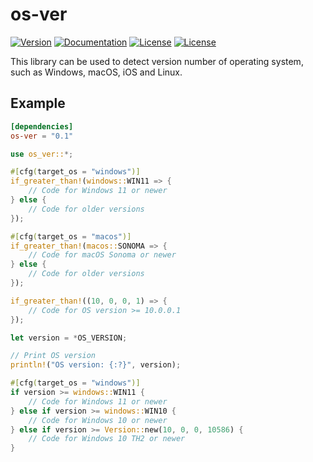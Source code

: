 # os-ver

[![Version](https://img.shields.io/crates/v/os-ver)](https://crates.io/crates/os-ver)
[![Documentation](https://docs.rs/os-ver/badge.svg)](https://docs.rs/os-ver)
[![License](https://img.shields.io/badge/License-Apache%202-orange.svg)](LICENSE-APACHE)
[![License](https://img.shields.io/badge/License-MIT-brightgreen.svg)](LICENSE-MIT)

This library can be used to detect version number of operating system, such as Windows, macOS, iOS and Linux.

## Example

```toml
[dependencies]
os-ver = "0.1"
```

```rust
use os_ver::*;

#[cfg(target_os = "windows")]
if_greater_than!(windows::WIN11 => {
    // Code for Windows 11 or newer
} else {
    // Code for older versions
});

#[cfg(target_os = "macos")]
if_greater_than!(macos::SONOMA => {
    // Code for macOS Sonoma or newer
} else {
    // Code for older versions
});

if_greater_than!((10, 0, 0, 1) => {
    // Code for OS version >= 10.0.0.1
});
```

```rust
let version = *OS_VERSION;

// Print OS version
println!("OS version: {:?}", version);

#[cfg(target_os = "windows")]
if version >= windows::WIN11 {
    // Code for Windows 11 or newer 
} else if version >= windows::WIN10 {
    // Code for Windows 10 or newer
} else if version >= Version::new(10, 0, 0, 10586) {
    // Code for Windows 10 TH2 or newer
}
```